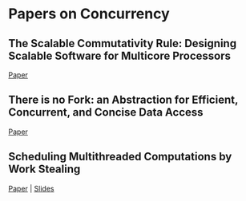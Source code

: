 # Papers on Concurrency

## The Scalable Commutativity Rule: Designing Scalable Software for Multicore Processors

[Paper](http://people.csail.mit.edu/nickolai/papers/clements-sc.pdf)

## There is no Fork: an Abstraction for Efficient, Concurrent, and Concise Data Access

[Paper](https://research.facebook.com/publications/251014561758092/there-is-no-fork-an-abstraction-for-efficient-concurrent-and-concise-data-access/)

## Scheduling Multithreaded Computations by Work Stealing

[Paper](http://www.csd.uwo.cadd/~moreno/CS433-CS9624/Resources/Scheduling_multithreaded_computations_by_work_stealing.pdf) | [Slides](http://www.cs.rice.edu/~johnmc/comp522/lecture-notes/COMP522-2014-Lecture17-Work-Stealing.pdf)
